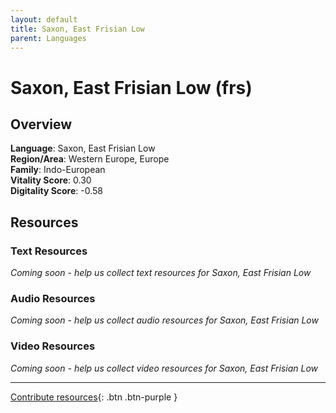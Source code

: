 ```yaml
---
layout: default
title: Saxon, East Frisian Low
parent: Languages
---
```


# Saxon, East Frisian Low (frs)

## Overview

**Language**: Saxon, East Frisian Low  
**Region/Area**: Western Europe, Europe  
**Family**: Indo-European  
**Vitality Score**: 0.30  
**Digitality Score**: -0.58  

## Resources

### Text Resources
*Coming soon - help us collect text resources for Saxon, East Frisian Low*

### Audio Resources
*Coming soon - help us collect audio resources for Saxon, East Frisian Low*

### Video Resources
*Coming soon - help us collect video resources for Saxon, East Frisian Low*

---

[Contribute resources](https://fairtrain.github.io/){: .btn .btn-purple }
